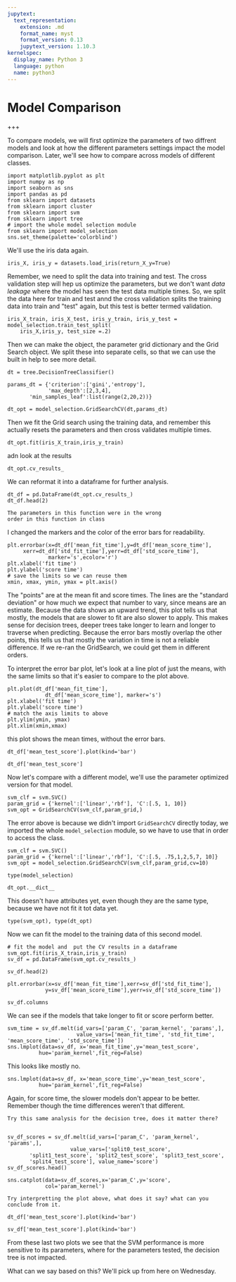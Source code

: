 ```yaml
---
jupytext:
  text_representation:
    extension: .md
    format_name: myst
    format_version: 0.13
    jupytext_version: 1.10.3
kernelspec:
  display_name: Python 3
  language: python
  name: python3
---
```


# Model Comparison

+++

To compare models, we will first optimize the parameters of two diffrent models and look at how the different parameters settings impact the model comparison.  Later, we'll see how to compare across models of different classes.  

```{code-cell} ipython3
import matplotlib.pyplot as plt
import numpy as np
import seaborn as sns
import pandas as pd
from sklearn import datasets
from sklearn import cluster
from sklearn import svm
from sklearn import tree
# import the whole model selection module
from sklearn import model_selection
sns.set_theme(palette='colorblind')
```

We'll use the iris data again. 

```{code-cell} ipython3
iris_X, iris_y = datasets.load_iris(return_X_y=True)
```

Remember, we need to split the data into training and test.  The cross validation step will hep us optimize the parameters, but we don't want *data leakage* where the model has seen the test data multiple times. So, we split the data here for train and test annd the cross validation splits the training data into train and "test" again, but this test is better termed validation. 

```{code-cell} ipython3
iris_X_train, iris_X_test, iris_y_train, iris_y_test = model_selection.train_test_split(
    iris_X,iris_y, test_size =.2)
```

Then we can make the object, the parameter grid dictionary and the Grid Search object.  We split these into separate cells, so that we can use the built in help to see more detail. 

```{code-cell} ipython3
dt = tree.DecisionTreeClassifier()
```

```{code-cell} ipython3
params_dt = {'criterion':['gini','entropy'],
             'max_depth':[2,3,4],
       'min_samples_leaf':list(range(2,20,2))}
```

```{code-cell} ipython3
dt_opt = model_selection.GridSearchCV(dt,params_dt)
```

Then we fit the Grid search using the training data, and remember this actually resets the parameters and then cross validates multiple times. 

```{code-cell} ipython3
dt_opt.fit(iris_X_train,iris_y_train)
```

adn look at the results

```{code-cell} ipython3
dt_opt.cv_results_
```

We can reformat it into a dataframe for further analysis. 

```{code-cell} ipython3
dt_df = pd.DataFrame(dt_opt.cv_results_)
dt_df.head(2)
```

```{admonition} Correction
The parameters in this function were in the wrong 
order in this function in class
```
I changed the markers and the color of the error bars for readability. 

```{code-cell} ipython3
plt.errorbar(x=dt_df['mean_fit_time'],y=dt_df['mean_score_time'],
     xerr=dt_df['std_fit_time'],yerr=dt_df['std_score_time'],
             marker='s',ecolor='r')
plt.xlabel('fit time')
plt.ylabel('score time')
# save the limits so we can reuse them
xmin, xmax, ymin, ymax = plt.axis()
```

The "points" are at the mean fit and score times. The lines are the "standard deviation" or how much we expect that number to vary, since means are an estimate. 
Because the data shows an upward trend, this plot tells us that mostly, the models that are slower to fit are also slower to apply. This makes sense for decision trees, deeper trees take longer to learn and longer to traverse when predicting. 
Because the error bars mostly overlap the other points, this tells us that mostly the variation in time is not a reliable difference. If we re-ran the GridSearch, we could get them in different orders. 

To interpret the error bar plot, let's look at a line plot of just the means, with the same limits so that it's easier to compare to the plot above. 

```{code-cell} ipython3
plt.plot(dt_df['mean_fit_time'],
            dt_df['mean_score_time'], marker='s')
plt.xlabel('fit time')
plt.ylabel('score time')
# match the axis limits to above
plt.ylim(ymin, ymax)
plt.xlim(xmin,xmax)
```

this plot shows the mean times, without the error bars. 

```{code-cell} ipython3
dt_df['mean_test_score'].plot(kind='bar')
```

```{code-cell} ipython3
dt_df['mean_test_score']
```

Now let's compare with a different model, we'll use the parameter optimized version for that model. 

```{code-cell} ipython3
svm_clf = svm.SVC()
param_grid = {'kernel':['linear','rbf'], 'C':[.5, 1, 10]}
svm_opt = GridSearchCV(svm_clf,param_grid,)
```

The error above is because we didn't import `GridSearchCV` directly today, we imported the whole `model_selection` module, so we have to use that in order to access the class. 

```{code-cell} ipython3
svm_clf = svm.SVC()
param_grid = {'kernel':['linear','rbf'], 'C':[.5, .75,1,2,5,7, 10]}
svm_opt = model_selection.GridSearchCV(svm_clf,param_grid,cv=10)
```

```{code-cell} ipython3
type(model_selection)
```

```{code-cell} ipython3
dt_opt.__dict__
```

This doesn't have attributes yet, even though they are the same type, because we have not fit it tot data yet. 

```{code-cell} ipython3
type(svm_opt), type(dt_opt)
```

Now we can fit the model to the training data of this second model. 

```{code-cell} ipython3
# fit the model and  put the CV results in a dataframe
svm_opt.fit(iris_X_train,iris_y_train)
sv_df = pd.DataFrame(svm_opt.cv_results_)
```

```{code-cell} ipython3
sv_df.head(2)
```

```{code-cell} ipython3
plt.errorbar(x=sv_df['mean_fit_time'],xerr=sv_df['std_fit_time'],
            y=sv_df['mean_score_time'],yerr=sv_df['std_score_time'])
```

```{code-cell} ipython3
sv_df.columns
```

We can see if the models that take longer to fit or score perform better.

```{code-cell} ipython3
svm_time = sv_df.melt(id_vars=['param_C', 'param_kernel', 'params',],
                      value_vars=['mean_fit_time', 'std_fit_time', 'mean_score_time', 'std_score_time'])
sns.lmplot(data=sv_df, x='mean_fit_time',y='mean_test_score',
          hue='param_kernel',fit_reg=False)
```

This looks like mostly no. 

```{code-cell} ipython3
sns.lmplot(data=sv_df, x='mean_score_time',y='mean_test_score',
          hue='param_kernel',fit_reg=False)
```

Again, for score time, the slower models don't appear to be better.  Remember though the time differences weren't that different. 

```{admonition} Try it yourself
Try this same analysis for the decision tree, does it matter there?
```

```{code-cell} ipython3

sv_df_scores = sv_df.melt(id_vars=['param_C', 'param_kernel', 'params',],
                    value_vars=['split0_test_score',
       'split1_test_score', 'split2_test_score', 'split3_test_score',
       'split4_test_score'], value_name='score')
sv_df_scores.head()
```

```{code-cell} ipython3
sns.catplot(data=sv_df_scores,x='param_C',y='score',
            col='param_kernel')
```

```{admonition} Try it yourself
Try interpretting the plot above, what does it say? what can you conclude from it. 
```

```{code-cell} ipython3
dt_df['mean_test_score'].plot(kind='bar')
```

```{code-cell} ipython3
sv_df['mean_test_score'].plot(kind='bar')
```

From these last two plots we see that the SVM performance is more sensitive to its parameters, where for the parameters tested, the decision tree is not impacted. 

What can we say based on this?  We'll pick up from here on Wednesday.
